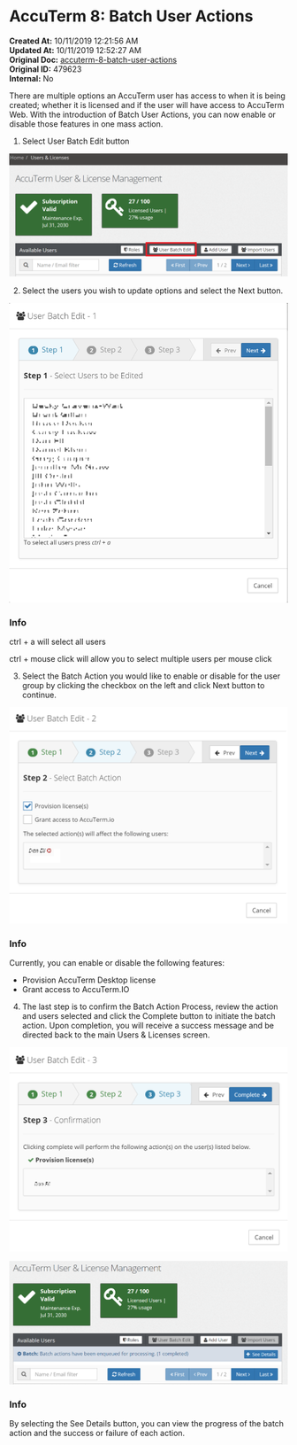 # AccuTerm 8: Batch User Actions

**Created At:** 10/11/2019 12:21:56 AM  
**Updated At:** 10/11/2019 12:52:27 AM  
**Original Doc:** [accuterm-8-batch-user-actions](https://docs.zumasys.com/accuterm/accuterm-8-batch-user-actions)  
**Original ID:** 479623  
**Internal:** No  


There are multiple options an AccuTerm user has access to when it is being created; whether it is licensed and if the user will have access to AccuTerm Web. With the introduction of Batch User Actions, you can now enable or disable those features in one mass action.

1. Select User Batch Edit button

![accuterm-8-batch-user-actions: 1570753654464-1570753654464](./1570753654464-1570753654464.png)

2. Select the users you wish to update options and select the Next button.

![accuterm-8-batch-user-actions: 1570754335788-1570754335788](./1570754335788-1570754335788.png)

### Info

ctrl + a will select all users

ctrl + mouse click will allow you to select multiple users per mouse click



3. Select the Batch Action you would like to enable or disable for the user group by clicking the checkbox on the left and click Next button to continue.



![accuterm-8-batch-user-actions: 1570754618483-1570754618483](./1570754618483-1570754618483.png)

### Info

Currently, you can enable or disable the following features:

- Provision AccuTerm Desktop license
- Grant access to AccuTerm.IO



4. The last step is to confirm the Batch Action Process, review the action and users selected and click the Complete button to initiate the batch action. Upon completion, you will receive a success message and be directed back to the main Users & Licenses screen.

![accuterm-8-batch-user-actions: 1570754914548-1570754914548](./1570754914548-1570754914548.png)

![accuterm-8-batch-user-actions: 1570755071179-1570755071179](./1570755071179-1570755071179.png)

### Info

By selecting the See Details button, you can view the progress of the batch action and the success or failure of each action.





